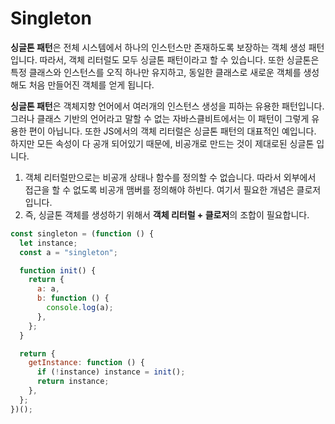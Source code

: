# Singleton

**싱글톤 패턴**은 전체 시스템에서 하나의 인스턴스만 존재하도록 보장하는 객체 생성 패턴입니다. 따라서, 객체 리터럴도 모두 싱글톤 패턴이라고 할 수 있습니다. 또한 싱글톤은 특정 클래스와 인스턴스를 오직 하나만 유지하고, 동일한 클래스로 새로운 객체를 생성해도 처음 만들어진 객체를 얻게 됩니다.

**싱글톤 패턴**은 객체지향 언어에서 여러개의 인스턴스 생성을 피하는 유용한 패턴입니다. 그러나 클래스 기반의 언어라고 말할 수 없는 자바스클비트에서는 이 패턴이 그렇게 유용한 편이 아닙니다. 또한 JS에서의 객체 리터럴은 싱글톤 패턴의 대표적인 예입니다. 하지만 모든 속성이 다 공개 되어있기 때문에, 비공개로 만드는 것이 제대로된 싱글톤 입니다.

1. 객체 리터럴만으로는 비공개 상태나 함수를 정의할 수 없습니다. 따라서 외부에서 접근을 할 수 없도록 비공개 맴버를 정의해야 하빈다. 여기서 필요한 개념은 클로저입니다.
2. 즉, 싱글톤 객체를 생성하기 위해서 **객체 리터럴 + 클로저**의 조합이 필요합니다.

```javascript
const singleton = (function () {
  let instance;
  const a = "singleton";

  function init() {
    return {
      a: a,
      b: function () {
        console.log(a);
      },
    };
  }

  return {
    getInstance: function () {
      if (!instance) instance = init();
      return instance;
    },
  };
})();
```

